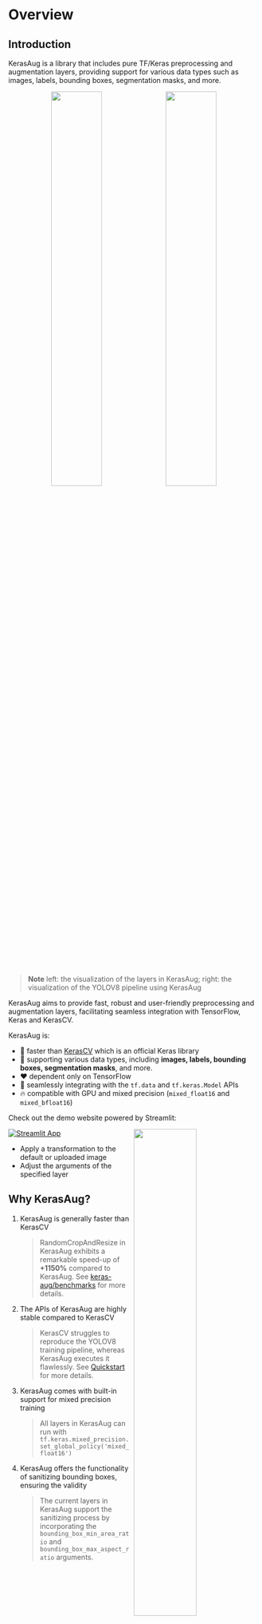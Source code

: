 <!-- markdownlint-disable MD033 -->
# Overview

## Introduction

KerasAug is a library that includes pure TF/Keras preprocessing and augmentation layers, providing support for various data types such as images, labels, bounding boxes, segmentation masks, and more.

<div align="center">
<img width="45%" src="https://user-images.githubusercontent.com/20734616/238531125-f0a07f50-423b-4be2-9dcd-a3cc459a261c.gif"> <img width="45%" src="https://user-images.githubusercontent.com/20734616/238531295-22cd5567-0709-46d5-bf31-7baad05b91d2.gif">
</div>

> **Note**
> left: the visualization of the layers in KerasAug; right: the visualization of the YOLOV8 pipeline using KerasAug

KerasAug aims to provide fast, robust and user-friendly preprocessing and augmentation layers, facilitating seamless integration with TensorFlow, Keras and KerasCV.

KerasAug is:

- 🚀 faster than [KerasCV](https://github.com/keras-team/keras-cv) which is an official Keras library
- 🧰 supporting various data types, including **images, labels, bounding boxes, segmentation masks**, and more.
- ❤️ dependent only on TensorFlow
- 🌟 seamlessly integrating with the `tf.data` and `tf.keras.Model` APIs
- 🔥 compatible with GPU and mixed precision (`mixed_float16` and `mixed_bfloat16`)

Check out the demo website powered by Streamlit:

<a href="https://keras-aug-rqtoxd8zk3.streamlit.app/"><img width="50%" align="right" src="https://user-images.githubusercontent.com/20734616/242836830-bd0a457d-fa6f-410c-a267-af628f5bb5ec.JPG"></a>

[![Streamlit App](https://static.streamlit.io/badges/streamlit_badge_black_white.svg)](https://keras-aug-rqtoxd8zk3.streamlit.app/)

- Apply a transformation to the default or uploaded image
- Adjust the arguments of the specified layer

## Why KerasAug?

1. KerasAug is generally faster than KerasCV

    > RandomCropAndResize in KerasAug exhibits a remarkable speed-up of **+1150%** compared to KerasAug. See [keras-aug/benchmarks](https://github.com/james77777778/keras-aug/tree/main/benchmarks) for more details.

2. The APIs of KerasAug are highly stable compared to KerasCV

    > KerasCV struggles to reproduce the YOLOV8 training pipeline, whereas KerasAug executes it flawlessly. See [Quickstart](https://github.com/james77777778/keras-aug/tree/main#quickstart) for more details.

3. KerasAug comes with built-in support for mixed precision training

    > All layers in KerasAug can run with `tf.keras.mixed_precision.set_global_policy('mixed_float16')`

4. KerasAug offers the functionality of sanitizing bounding boxes, ensuring the validity

    > The current layers in KerasAug support the sanitizing process by incorporating the `bounding_box_min_area_ratio` and `bounding_box_max_aspect_ratio` arguments.

    <div align="center"><img width="60%" src="https://user-images.githubusercontent.com/20734616/238520600-34f0b7b5-d9ee-4483-859a-51e9644ded4c.jpg"></div>

    > **Note**
    > The degenerate bounding boxes (those located at the bottom of the image) are removed.

## Data Format

KerasAug expects following types of input data:

||Type|Key|Shape|Notes|
|-|-|-|-|-|
|Single Image|`tf.Tensor`||[H, W, C]|
|Multiple Images|`tf.Tensor`||[B, H, W, C]|H, W can be `None` if ragged|
|Multiple Inputs|`dict`|`images`|[B, H, W, C]|H, W can be `None` if ragged|
|||`labels`|[B, 1]||
|||`bounding_boxes`<br>(boxes)|[B, N, 4]|N can be `None` if ragged|
|||`bounding_boxes`<br>(classes)|[B, N]|N can be `None` if ragged|
|||`segmentation_masks`|[B, H, W, 1]<br>or [B, H, W, S]|value `0` for background, H, W can be `None` if ragged, can be one-hot format (`S` classes)|
|||`keypoints`||WIP|
|||`custom_annotations`||define by user|

For example:

```python
# an image
images = tf.random.uniform((224, 224, 3)) * 255.0

# a batch of images
images = tf.random.uniform((4, 224, 224, 3)) * 255.0

# a batch of ragged images
images = tf.ragged.stack(
    [
        tf.ones((224, 224, 3)),
        tf.ones((320, 320, 3)),
    ]
)
print(isinstance(images, tf.RaggedTensor))  # True

# a batch of ragged images with ragged bounding_boxes
data = {
    "images": tf.ragged.stack(
        [
            tf.ones((224, 224, 3)),
            tf.ones((320, 320, 3)),
        ]
    ),
    "bounding_boxes": {
        "boxes": tf.ragged.constant(
            [
                [[100, 100, 200, 200], [50, 50, 150, 150]],  # 2 boxes in the first image
                [[200, 200, 300, 300]],  # 1 box in the second image
            ],
            dtype=tf.float32,
        ),
        "classes": tf.ragged.constant(
            [[0, 0], [0]],  # all boxes belong to 0 class
            dtype=tf.float32,
        ),
    }
}
```

Refer to [keras-aug/examples](https://github.com/james77777778/keras-aug/tree/main/examples) for practical use.
